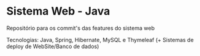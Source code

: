 # Sistema Web - Java

Repositório para os commit's das features do sistema web

Tecnologias: Java, Spring, Hibernate, MySQL e Thymeleaf (+ Sistemas de deploy de WebSite/Banco de dados)
